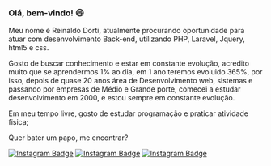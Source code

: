 ### Olá, bem-vindo! 😄

Meu nome é Reinaldo Dorti, atualmente procurando oportunidade para atuar com desenvolvimento Back-end, utilizando PHP, Laravel, Jquery, html5 e css.

Gosto de buscar conhecimento e estar em constante evolução, acredito muito que se aprendermos 1% ao dia, em 1 ano teremos evoluido 365%, por isso, depois de quase 20 anos área de Desenvolvimento web, sistemas e passando por empresas de Médio e Grande porte, comecei a estudar desenvolvimento em 2000, e estou sempre em constante evolução.

Em meu tempo livre, gosto de estudar programação e praticar atividade fisica;

Quer bater um papo, me encontrar?

[![Instagram Badge](https://img.shields.io/badge/-Instagram-purple?style=flat-square&labelColor=purple&logo=instagram&logoColor=white&link=https://www.instagram.com/reinaldodorti)](https://www.instagram.com/reinaldodorti)
[![Instagram Badge](https://img.shields.io/badge/-Facebook-blue?style=flat-square&labelColor=blue&logo=facebook&logoColor=white&link=https://www.facebook.com/reinaldorti)](https://www.facebook.com/reinaldorti)
[![Instagram Badge](https://img.shields.io/badge/-Youtube-red?style=flat-square&labelColor=red&logo=facebook&logoColor=white&link=https://www.youtube.com/channel/UCfB0XRFZgoCFSi0wNYebUFA?view_as=subscriber)](https://www.youtube.com/channel/UCfB0XRFZgoCFSi0wNYebUFA?view_as=subscriber)
